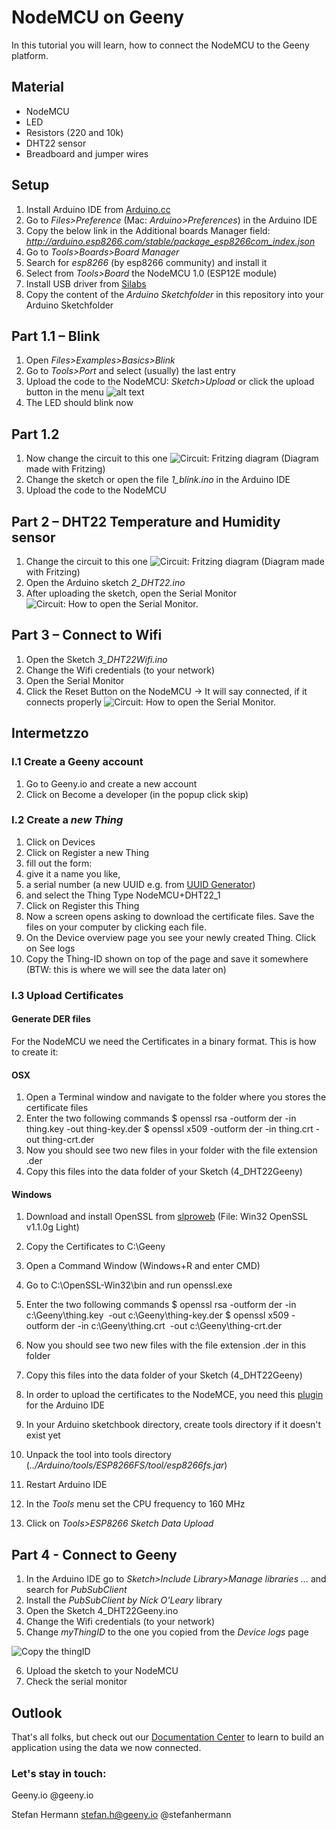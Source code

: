 # NodeMCU on Geeny




In this tutorial you will learn, how to connect the NodeMCU to the Geeny platform.




## Material
- NodeMCU
- LED
- Resistors (220 and 10k)
- DHT22 sensor
- Breadboard and jumper wires

## Setup
1. Install Arduino IDE from [Arduino.cc](http://www.arduino.cc)
2. Go to *Files>Preference* (Mac: *Arduino>Preferences*) in the Arduino IDE
3. Copy the below link in the Additional boards Manager field: *http://arduino.esp8266.com/stable/package_esp8266com_index.json*
4. Go to *Tools>Boards>Board Manager*
5. Search for *esp8266* (by esp8266 community) and install it
6. Select from *Tools>Board* the NodeMCU 1.0 (ESP12E module)
7. Install USB driver from [Silabs](https://www.silabs.com/products/development-tools/software/usb-to-uart-bridge-vcp-drivers)
8. Copy the content of the *Arduino Sketchfolder* in this repository into your Arduino Sketchfolder 

## Part 1.1 – Blink

1. Open *Files>Examples>Basics>Blink*
2. Go to *Tools>Port* and select (usually) the last entry
3. Upload the code to the NodeMCU: *Sketch>Upload* or click the upload button in the menu
![alt text](https://github.com/StefanHermannBerlin/Geeny-NodeMCU/blob/master/assets/upload.png)
4. The LED should blink now

## Part 1.2

1. Now change the circuit to this one
![Circuit: Fritzing diagram](https://github.com/StefanHermannBerlin/Geeny-NodeMCU/blob/master/assets/blink-fritzing.png)
(Diagram made with Fritzing)
2. Change the sketch or open the file *1_blink.ino* in the Arduino IDE
3. Upload the code to the NodeMCU

## Part 2 – DHT22 Temperature and Humidity sensor 

1. Change the circuit to this one
![Circuit: Fritzing diagram](https://github.com/StefanHermannBerlin/Geeny-NodeMCU/blob/master/assets/dht22-fritzing.png)
(Diagram made with Fritzing)
2. Open the Arduino sketch *2_DHT22.ino*
3. After uploading the sketch, open the Serial Monitor
![Circuit: How to open the Serial Monitor.](https://github.com/StefanHermannBerlin/Geeny-NodeMCU/blob/master/assets/serial-monitor.png)


## Part 3 – Connect to Wifi

1. Open the Sketch *3_DHT22Wifi.ino*
2. Change the Wifi credentials (to your network)
3. Open the Serial Monitor
4. Click the Reset Button on the NodeMCU -> It will say connected, if it connects properly 
![Circuit: How to open the Serial Monitor.](https://github.com/StefanHermannBerlin/Geeny-NodeMCU/blob/master/assets/reset-button.png)

## Intermetzzo

### I.1 Create a Geeny account
1. Go to Geeny.io and create a new account
2. Click on Become a developer (in the popup click skip)

### I.2 Create a *new Thing*
1. Click on Devices
2. Click on Register a new Thing
3. fill out the form:
4. give it a name you like, 
5. a serial number (a new UUID e.g. from [UUID Generator](www.uuidgenerator.net))
6. and select the Thing Type NodeMCU+DHT22_1
7. Click on Register this Thing
8. Now a screen opens asking to download the certificate files. Save the files on your computer by clicking each file.
9. On the Device overview page you see your newly created Thing. Click on See logs
10. Copy the Thing-ID shown on top of the page and save it somewhere (BTW: this is where we will see the data later on)

### I.3 Upload Certificates

#### Generate DER files
For the NodeMCU we need the Certificates in a binary format. This is how to create it:

#### OSX
1. Open a Terminal window and navigate to the folder where you stores the certificate files
2. Enter the two following commands
    $ openssl rsa -outform der -in thing.key -out thing-key.der
    $ openssl x509 -outform der -in thing.crt -out thing-crt.der
4. Now you should see two new files in your folder with the file extension .der
5. Copy this files into the data folder of your Sketch (4_DHT22Geeny)

#### Windows

1. Download and install OpenSSL from [slproweb](slproweb.com/products/Win32OpenSSL.html) (File: Win32 OpenSSL v1.1.0g Light)
2. Copy the Certificates to C:\Geeny
3. Open a Command Window (Windows+R and enter CMD)
4. Go to C:\OpenSSL-Win32\bin and run openssl.exe
5. Enter the two following commands
    $ openssl rsa -outform der -in c:\Geeny\thing.key  -out c:\Geeny\thing-key.der
    $ openssl x509 -outform der -in c:\Geeny\thing.crt  -out c:\Geeny\thing-crt.der
6. Now you should see two new files with the file extension .der in this folder
7. Copy this files into the data folder of your Sketch (4_DHT22Geeny)



1. In order to upload the certificates to the NodeMCE, you need this [plugin](https://github.com/esp8266/arduino-esp8266fs-plugin/releases/download/0.2.0/ESP8266FS-0.2.0.zip) for the Arduino IDE
2. In your Arduino sketchbook directory, create tools directory if it doesn't exist yet
3. Unpack the tool into tools directory (*../Arduino/tools/ESP8266FS/tool/esp8266fs.jar*)
4. Restart Arduino IDE
5. In the *Tools* menu set the CPU frequency to 160 MHz
6. Click on *Tools>ESP8266 Sketch Data Upload*



## Part 4 - Connect to Geeny

1. In the Arduino IDE go to *Sketch>Include Library>Manage libraries ...* and search for *PubSubClient*
2. Install the *PubSubClient by Nick O'Leary* library
3. Open the Sketch 4_DHT22Geeny.ino
4. Change the Wifi credentials (to your network)
5. Change *myThingID* to the one you copied from the *Device logs* page

![Copy the thingID](https://github.com/StefanHermannBerlin/Geeny-NodeMCU/blob/master/assets/thingID.png)

6. Upload the sketch to your NodeMCU
7. Check the serial monitor

## Outlook

That's all folks, but check out our [Documentation Center](docs.geeny.io) to learn to build an application using the data we now connected. 

### Let's stay in touch:

Geeny.io
@geeny.io

Stefan Hermann
stefan.h@geeny.io
@stefanhermann